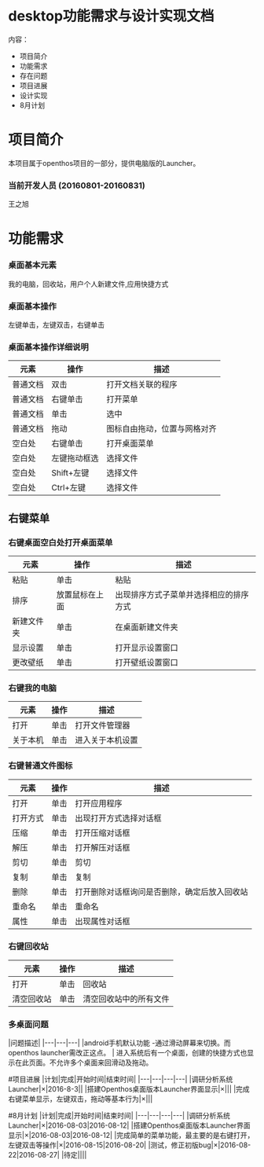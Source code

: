 # desktop功能需求与设计实现文档
内容：

- 项目简介
- 功能需求
- 存在问题
- 项目进展
- 设计实现
- 8月计划

# 项目简介
本项目属于openthos项目的一部分，提供电脑版的Launcher。

### 当前开发人员 (20160801-20160831)
王之旭

# 功能需求
### 桌面基本元素
我的电脑，回收站，用户个人新建文件,应用快捷方式

### 桌面基本操作
左键单击，左键双击，右键单击

### 桌面基本操作详细说明
|元素|操作|描述|
|---|---|---|
|普通文档|双击|打开文档关联的程序
|普通文档|右键单击|打开菜单
|普通文档|单击|选中
|普通文档|拖动|图标自由拖动，位置与网格对齐
|空白处|右键单击|打开桌面菜单
|空白处|左键拖动框选|选择文件
|空白处|Shift+左键|选择文件
|空白处|Ctrl+左键|选择文件

## 右键菜单
### 右键桌面空白处打开桌面菜单
|元素|操作|描述|
|---|---|---|
|粘贴|单击|粘贴|
|排序|放置鼠标在上面|出现排序方式子菜单并选择相应的排序方式|
|新建文件夹|单击|在桌面新建文件夹|
|显示设置|单击|打开显示设置窗口|
|更改壁纸|单击|打开壁纸设置窗口|

### 右键我的电脑
|元素|操作|描述|
|---|---|---|
|打开|单击|打开文件管理器
|关于本机|单击|进入关于本机设置

### 右键普通文件图标
|元素|操作|描述|
|---|---|---|
|打开|单击|打开应用程序
|打开方式|单击|出现打开方式选择对话框
|压缩|单击|打开压缩对话框
|解压|单击|打开解压对话框
|剪切|单击|剪切
|复制|单击|复制
|删除|单击|打开删除对话框询问是否删除，确定后放入回收站
|重命名|单击|重命名
|属性|单击|出现属性对话框

### 右键回收站
|元素|操作|描述|
|---|---|---|
|打开|单击|回收站
|清空回收站|单击|清空回收站中的所有文件


### 多桌面问题
|问题描述|
|---|---|---|
|android手机默认功能 -通过滑动屏幕来切换。而openthos launcher需改正这点。
| 进入系统后有一个桌面，创建的快捷方式也显示在此页面。不允许多个桌面来回滑动及拖动。

#项目进展
|计划|完成|开始时间|结束时间|
|---|---|---|---|
|调研分析系统Launcher|×|2016-8-3||
|搭建Openthos桌面版本Launcher界面显示|×||| 
|完成右键菜单显示，左键双击，拖动等基本行为|×|||

#8月计划
|计划|完成|开始时间|结束时间|
|---|---|---|---|
|调研分析系统Launcher|×|2016-08-03|2016-08-12|
|搭建Openthos桌面版本Launcher界面显示|×|2016-08-03|2016-08-12|
|完成简单的菜单功能，最主要的是右键打开，左键双击等操作|×|2016-08-15|2016-08-20|
|测试，修正初版bug|×|2016-08-22|2016-08-27|
|待定||||
